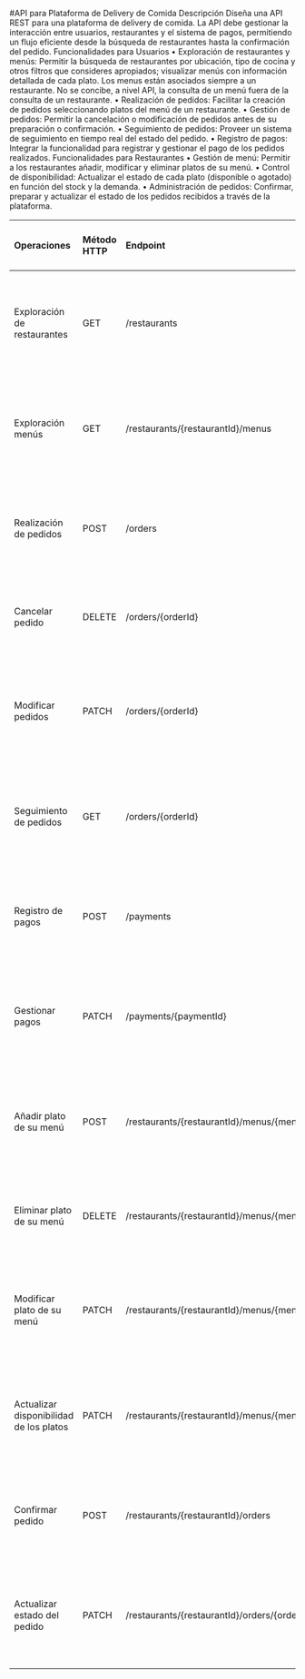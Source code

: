 #API para Plataforma de Delivery de Comida
Descripción
Diseña una API REST para una plataforma de delivery de comida. La API debe gestionar la interacción entre usuarios, restaurantes y el sistema de pagos, permitiendo un flujo eficiente desde la búsqueda de restaurantes hasta la confirmación del pedido.
Funcionalidades para Usuarios
•	Exploración de restaurantes y menús: Permitir la búsqueda de restaurantes por ubicación, tipo de cocina y otros filtros que consideres apropiados; visualizar menús con información detallada de cada plato. Los menus están asociados siempre a un restaurante. No se concibe, a nivel API, la consulta de un menú fuera de la consulta de un restaurante.
•	Realización de pedidos: Facilitar la creación de pedidos seleccionando platos del menú de un restaurante.
•	Gestión de pedidos: Permitir la cancelación o modificación de pedidos antes de su preparación o confirmación.
•	Seguimiento de pedidos: Proveer un sistema de seguimiento en tiempo real del estado del pedido.
•	Registro de pagos: Integrar la funcionalidad para registrar y gestionar el pago de los pedidos realizados.
Funcionalidades para Restaurantes
•	Gestión de menú: Permitir a los restaurantes añadir, modificar y eliminar platos de su menú.
•	Control de disponibilidad: Actualizar el estado de cada plato (disponible o agotado) en función del stock y la demanda.
•	Administración de pedidos: Confirmar, preparar y actualizar el estado de los pedidos recibidos a través de la plataforma.



| Operaciones                             | Método HTTP   | Endpoint                                                      | Query Params                                | Cuerpo JSON de la petición                                                                          | Respuesta JSON de la petición                                                                                                      | Códigos HTTP de respuesta posibles                                |
|:----------------------------------------|:--------------|:--------------------------------------------------------------|:--------------------------------------------|:----------------------------------------------------------------------------------------------------|:-----------------------------------------------------------------------------------------------------------------------------------|:------------------------------------------------------------------|
| Exploración de restaurantes             | GET           | /restaurants                                                  | location, food_style, feedback, price_range |                                                                                                     | {"restaurants": [{"id": "integer", "location": "string", "food_style": "string", "feedback": "integer", "price_range": "string"}]} | 200 OK, 400 Bad Request, 404 Not Found, 500 Internal Server Error |
| Exploración menús                       | GET           | /restaurants/{restaurantId}/menus                             |                                             |                                                                                                     | {"menus": [{"id": "integer", "course_type": "string", "course_name": "string", "ingredients": "string", "price": "double"}]}       | 200 OK, 400 Bad Request, 404 Not Found, 500 Internal Server Error |
| Realización de pedidos                  | POST          | /orders                                                       |                                             | {"user_id": "integer", "course_id": "string", "price": "double"}                                    | {"order_id": "integer", "user_id": "integer", "course_id": "string", "price": "double"}                                            | 201 Created, 400 Bad Request, 500 Internal Server Error           |
| Cancelar pedido                         | DELETE        | /orders/{orderId}                                             |                                             |                                                                                                     | {"message": "order cancelled successfully"}                                                                                        | 200 OK, 404 Not Found, 500 Internal Server Error                  |
| Modificar pedidos                       | PATCH         | /orders/{orderId}                                             |                                             | {"user_id": "integer", "course_id": "string", "price": "double"}                                    | {"order_id": "integer", "user_id": "integer", "course_id": "string", "price": "double"}                                            | 200 OK, 400 Bad Request, 404 Not Found, 500 Internal Server Error |
| Seguimiento de pedidos                  | GET           | /orders/{orderId}                                             |                                             |                                                                                                     | {"order_id": "integer", "user_id": "integer", "course_id": "string", "price": "double", "status": "string"}                        | 200 OK, 400 Bad Request, 404 Not Found, 500 Internal Server Error |
| Registro de pagos                       | POST          | /payments                                                     |                                             | {"user_id": "integer", "order_id": "integer", "total_amount": "double", "status_payment": "string"} | {"payment_id": "integer", "user_id": "integer", "order_id": "integer", "total_amount": "double", "status_payment": "string"}       | 201 Created, 400 Bad Request, 500 Internal Server Error           |
| Gestionar pagos                         | PATCH         | /payments/{paymentId}                                         |                                             | {"payment_status": "string"}                                                                        | {"payment_id": "integer", "payment_status": "string"}                                                                              | 200 OK, 400 Bad Request, 404 Not Found, 500 Internal Server Error |
| Añadir plato de su menú                 | POST          | /restaurants/{restaurantId}/menus/{menuId}/courses            |                                             | {"course_type": "string", "course_name": "string", "ingredients": "string", "price": "double"}      | {"course_id": "integer", "course_type": "string", "course_name": "string", "ingredients": "string", "price": "double"}             | 201 Created, 400 Bad Request, 500 Internal Server Error           |
| Eliminar plato de su menú               | DELETE        | /restaurants/{restaurantId}/menus/{menuId}/courses/{courseId} |                                             |                                                                                                     | {"message": "course deleted successfully"}                                                                                         | 200 OK, 404 Not Found, 500 Internal Server Error                  |
| Modificar plato de su menú              | PATCH         | /restaurants/{restaurantId}/menus/{menuId}/courses/{courseId} |                                             | {"course_type": "string", "course_name": "string", "ingredients": "string", "price": "double"}      | {"course_id": "integer", "course_type": "string", "course_name": "string", "ingredients": "string", "price": "double"}             | 200 OK, 400 Bad Request, 404 Not Found, 500 Internal Server Error |
| Actualizar disponibilidad de los platos | PATCH         | /restaurants/{restaurantId}/menus/{menuId}/courses/{courseId} |                                             | {"stock": "integer", "current_orders": "integer", "available": "boolean"}                           | {"course_id": "integer", "stock": "integer", "current_orders": "integer", "available": "boolean"}                                  | 200 OK, 400 Bad Request, 404 Not Found, 500 Internal Server Error |
| Confirmar pedido                        | POST          | /restaurants/{restaurantId}/orders                            |                                             | {"courses_ordered":["integer", "integer", "..."]}                                                   | {"order_id":"integer", "courses_ordered":["integer", "integer", "..."], "status":"string"}                                         | 201 Created, 400 Bad Request, 500 Internal Server Error           |
| Actualizar estado del pedido            | PATCH         | /restaurants/{restaurantId}/orders/{orderId}                  |                                             | {"courses_ordered":["integer", "integer", "..."], "status":"string"}                                | {"order_id":"integer", "courses_ordered":["integer", "integer", "..."], "status":"string"}                                         | 200 OK, 400 Bad Request, 404 Not Found, 500 Internal Server Error |